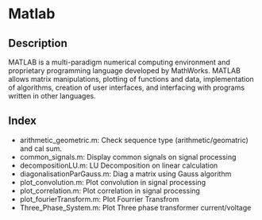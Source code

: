 # Matlab

## Description
MATLAB is a multi-paradigm numerical computing environment and proprietary programming language developed by MathWorks. MATLAB allows matrix manipulations, plotting of functions and data, implementation of algorithms, creation of user interfaces, and interfacing with programs written in other languages.

## Index

* arithmetic_geometric.m: Check sequence type (arithmetic/geomatric) and cal sum.
* common_signals.m: Display common signals on signal processing
* decompositionLU.m: LU Decomposition on linear calculation
* diagonalisationParGauss.m: Diag a matrix using Gauss algorithm
* plot_convolution.m: Plot convolution in signal processing
* plot_correlation.m: Plot correlation in signal processing
* plot_fourierTransform.m: Plot Fourrier Transfrom
* Three_Phase_System.m: Plot Three phase transformer current/voltage
